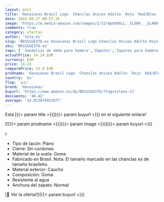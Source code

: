 ```yaml
---
layout: post
title: 'Havaianas Brasil Logo  Chanclas Unisex Adulto  Rojo  Red/Blue   41/42 EU'
date: 2022-09-27 08:57:35
image: 'https://m.media-amazon.com/images/I/31rApVU9GLL._SL500_._SL400_.jpg'
comments: true
category: ofertas
author: 'tole.es'
slug: 'B015SGE376-es Havaianas Brasil Logo Chanclas Unisex Adulto Rojo Red/Blue...'
sku: 'B015SGE376-es'
tags: [ 'Sandalias de dedo para hombre','Zapatos','Zapatos para hombre','Zapatos y complementos','chanclas','havaianas','🇪🇸', ]
actualPrice: 14.24 EUR
currency: EUR
price: 14.24
comparePrice: 23.9 EUR
prodname: 'Havaianas Brasil Logo  Chanclas Unisex Adulto  Rojo  Red/Blue   41/42 EU'
country: 'es'
flag: '🇪🇸'
brand: 'Havaianas'
buyurl: 'https://www.amazon.es/dp/B015SGE376/?tag=tolees-21'
descuento: '40.42'
average: '14.013076923077'
---
```


Está [{{< param title >}}]({{< param buyurl >}}) en el siguiente enlace!

[![{{< param prodname >}}]({{< param image >}})]({{< param buyurl >}})

ℹ️:

- Tipo de tacón: Plano
- Cierre: Sin cordones
- Material de la suela: Goma
- Fabricado en Brasil. Nota: El tamaño marcado en las chanclas es de tamaño brasileño.
- Material exterior: Caucho
- Composición: Goma
- Resistente al agua
- Anchura del zapato: Normal

[🛒 Ver la oferta!!]({{< param buyurl >}})
